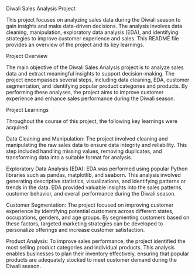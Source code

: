 Diwali Sales Analysis Project

This project focuses on analyzing sales data during the Diwali season to gain insights and make data-driven decisions. The analysis involves data cleaning, manipulation, exploratory data analysis (EDA), and identifying strategies to improve customer experience and sales. This README file provides an overview of the project and its key learnings.

Project Overview

The main objective of the Diwali Sales Analysis project is to analyze sales data and extract meaningful insights to support decision-making. The project encompasses several steps, including data cleaning, EDA, customer segmentation, and identifying popular product categories and products. By performing these analyses, the project aims to improve customer experience and enhance sales performance during the Diwali season.

Project Learnings

Throughout the course of this project, the following key learnings were acquired:

Data Cleaning and Manipulation: The project involved cleaning and manipulating the raw sales data to ensure data integrity and reliability. This step included handling missing values, removing duplicates, and transforming data into a suitable format for analysis.

Exploratory Data Analysis (EDA): EDA was performed using popular Python libraries such as pandas, matplotlib, and seaborn. This analysis involved generating descriptive statistics, visualizations, and identifying patterns or trends in the data. EDA provided valuable insights into the sales patterns, customer behavior, and overall performance during the Diwali season.

Customer Segmentation: The project focused on improving customer experience by identifying potential customers across different states, occupations, genders, and age groups. By segmenting customers based on these factors, targeted marketing strategies can be developed to personalize offerings and increase customer satisfaction.

Product Analysis: To improve sales performance, the project identified the most selling product categories and individual products. This analysis enables businesses to plan their inventory effectively, ensuring that popular products are adequately stocked to meet customer demand during the Diwali season.
